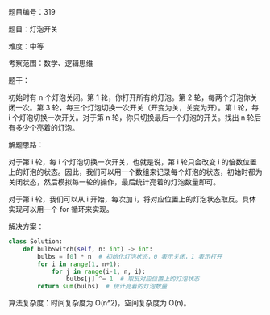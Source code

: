 题目编号：319

题目：灯泡开关

难度：中等

考察范围：数学、逻辑思维

题干：

初始时有 n 个灯泡关闭。第 1 轮，你打开所有的灯泡。第 2 轮，每两个灯泡你关闭一次。第 3 轮，每三个灯泡切换一次开关（开变为关，关变为开）。第 i 轮，每 i 个灯泡切换一次开关。对于第 n 轮，你只切换最后一个灯泡的开关。找出 n 轮后有多少个亮着的灯泡。

解题思路：

对于第 i 轮，每 i 个灯泡切换一次开关，也就是说，第 i 轮只会改变 i 的倍数位置上的灯泡的状态。因此，我们可以用一个数组来记录每个灯泡的状态，初始时都为关闭状态，然后模拟每一轮的操作，最后统计亮着的灯泡数量即可。

对于第 i 轮，我们可以从 i 开始，每次加 i，将对应位置上的灯泡状态取反。具体实现可以用一个 for 循环来实现。

解决方案：

```python
class Solution:
    def bulbSwitch(self, n: int) -> int:
        bulbs = [0] * n  # 初始化灯泡状态，0 表示关闭，1 表示打开
        for i in range(1, n+1):
            for j in range(i-1, n, i):
                bulbs[j] ^= 1  # 取反对应位置上的灯泡状态
        return sum(bulbs)  # 统计亮着的灯泡数量
```

算法复杂度：时间复杂度为 O(n^2)，空间复杂度为 O(n)。